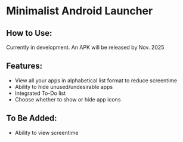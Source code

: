 # Minimalist Android Launcher

## How to Use:
Currently in development. An APK will be released by Nov. 2025

## Features:
* View all your apps in alphabetical list format to reduce screentime
* Ability to hide unused/undesirable apps
* Integrated To-Do list
* Choose whether to show or hide app icons

## To Be Added:
* Ability to view screentime
